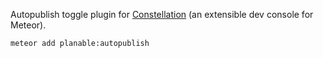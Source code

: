 Autopublish toggle plugin for [Constellation](https://atmospherejs.com/constellation/console) (an extensible dev console for Meteor).

`meteor add planable:autopublish`